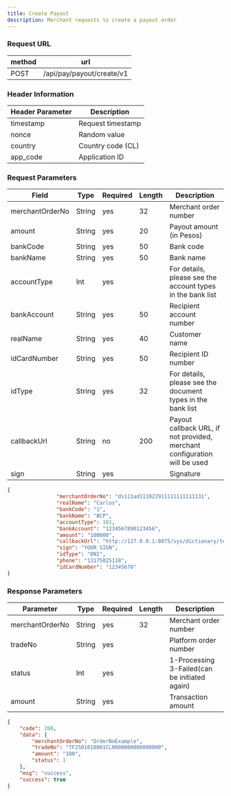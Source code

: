 ```yaml
---
title: Create Payout
description: Merchant requests to create a payout order
---
```


### Request URL

| method | url                       |
| ------ | ------------------------- |
| POST   | /api/pay/payout/create/v1 |

### Header Information

| Header Parameter | Description       |
|-----------------|-------------------|
| timestamp       | Request timestamp |
| nonce          | Random value      |
| country        | Country code (CL) |
| app_code       | Application ID    |

### Request Parameters

| Field           | Type   | Required | Length | Description                                                               |
| --------------- | ------ |----------|--------|---------------------------------------------------------------------------|
| merchantOrderNo | String | yes      | 32     | Merchant order number                                                     |
| amount          | String | yes      | 20     | Payout amount (in Pesos)                                                  |
| bankCode        | String | yes      | 50     | Bank code                                                                 |
| bankName        | String | yes      | 50     | Bank name                                                                 |
| accountType     | Int    | yes      |        | For details, please see the account types in the bank list                |
| bankAccount     | String | yes      | 50     | Recipient account number                                                  |
| realName        | String | yes      | 40     | Customer name                                                             |
| idCardNumber    | String | yes      | 50     | Recipient ID number                                                       |
| idType          | String | yes      | 32     | For details, please see the document types in the bank list               |
| callbackUrl     | String | no       | 200    | Payout callback URL, if not provided, merchant configuration will be used |
| sign            | String | yes      |        | Signature                                                                 |

```json title="Request Example"
{
                "merchantOrderNo": "ds111ad111022911111111111131",
                "realName": "Carlos",
                "bankCode": "1",
                "bankName": "BCP",
                "accountType": 101,
                "bankAccount": "1234567890123456",
                "amount": "100000",
                "callbackUrl": "http://127.0.0.1:8075/sys/dictionary/test",
                "sign": "YOUR SIGN",
                "idType": "DNI",
                "phone": "13175025118",
                "idCardNumber": "12345678"
}
```

### Response Parameters

| Parameter       | Type   | Required | Length | Description                                    |
| --------------- | ------ | -------- | ------ | ---------------------------------------------- |
| merchantOrderNo | String | yes      | 32     | Merchant order number                          |
| tradeNo        | String | yes      |        | Platform order number                          |
| status         | Int    | yes      |        | 1-Processing 3-Failed(can be initiated again)  |
| amount         | String | yes      |        | Transaction amount                             |

```json title="Response Example"
{
    "code": 200,
    "data": {
        "merchantOrderNo": "OrderNoExample",
        "tradeNo": "TF2501010001CL0000000000000000",
        "amount": "100",
        "status": 1
    },
    "msg": "success",
    "success": true
}
```
